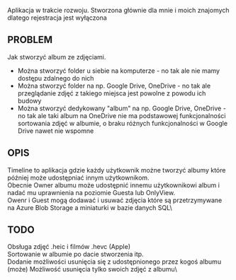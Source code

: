 Aplikacja w trakcie rozwoju. Stworzona głównie dla mnie i moich znajomych dlatego rejestracja jest wyłączona

## PROBLEM
Jak stworzyć album ze zdjęciami.
- Można stworzyć folder u siebie na komputerze - no tak ale nie mamy dostępu zdalnego do nich
- Można stworzyć folder na np. Google Drive, OneDrive - no tak ale przeglądanie zdjęć z takiego miejsca jest powolne z powodu ich budowy
- Można stworzyć dedykowany "album" na np. Google Drive, OneDrive - no tak ale taki album na OneDrive nie ma podstawowej funkcjonalności sortowania zdjęć w albumie, o braku różnych funkcjonalności w Google Drive nawet nie wspomne

## OPIS
Timeline to aplikacja gdzie każdy użytkownik możne tworzyć albumy które później może udostępniać innym użytkownikom.\
Obecnie Owner albumu może udostępnić innemu użytkownikowi album i nadać mu uprawnienia na poziomie Guesta lub OnlyView.\
Owenr i Guest mogą dodawać i usuwać zdjęcia które są przetrzymywane na Azure Blob Storage a miniaturki w bazie danych SQL\

## TODO
Obsługa zdjęć .heic i filmów .hevc (Apple)\
Sortowanie w albumie po dacie stworzenia itp.\
Dodanie możliwości usunięcia się z udostępnionego przez kogoś albumu\
(może) Możliwość usunięcia tylko swoich zdjęć z albumu\

